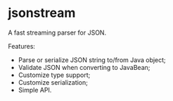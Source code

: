 jsonstream
==========

A fast streaming parser for JSON.

Features:

* Parse or serialize JSON string to/from Java object;
* Validate JSON when converting to JavaBean;
* Customize type support;
* Customize serialization;
* Simple API.
